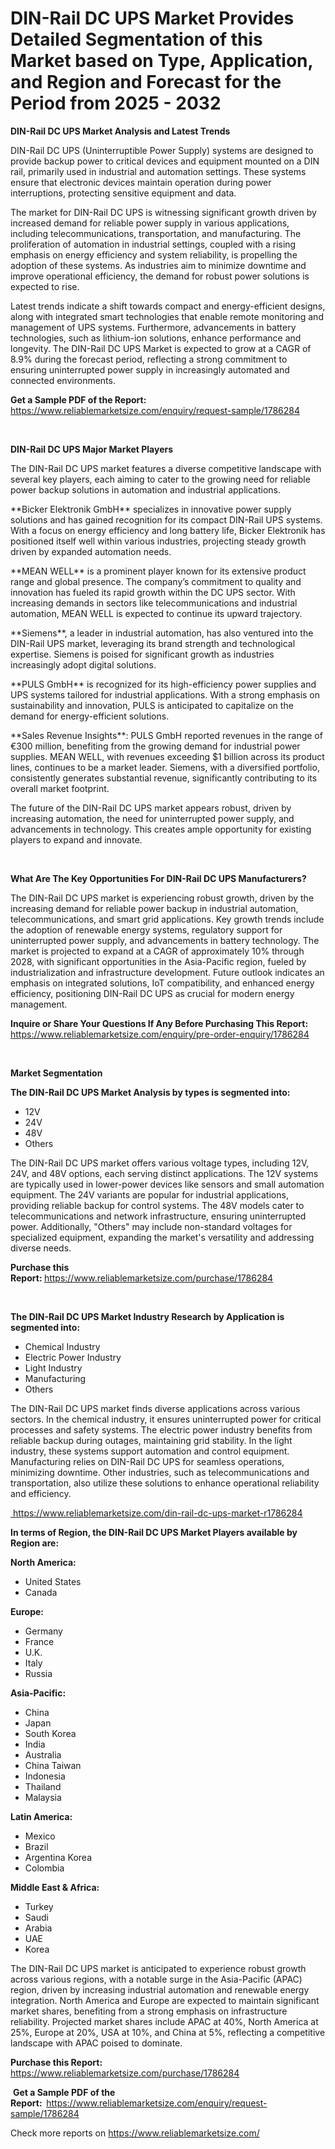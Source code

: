 <p><h1>DIN-Rail DC UPS Market Provides Detailed Segmentation of this Market based on Type, Application, and Region and Forecast for the Period from 2025 - 2032</h1></p><p><strong>DIN-Rail DC UPS Market Analysis and Latest Trends</strong></p>
<p><p>DIN-Rail DC UPS (Uninterruptible Power Supply) systems are designed to provide backup power to critical devices and equipment mounted on a DIN rail, primarily used in industrial and automation settings. These systems ensure that electronic devices maintain operation during power interruptions, protecting sensitive equipment and data.</p><p>The market for DIN-Rail DC UPS is witnessing significant growth driven by increased demand for reliable power supply in various applications, including telecommunications, transportation, and manufacturing. The proliferation of automation in industrial settings, coupled with a rising emphasis on energy efficiency and system reliability, is propelling the adoption of these systems. As industries aim to minimize downtime and improve operational efficiency, the demand for robust power solutions is expected to rise.</p><p>Latest trends indicate a shift towards compact and energy-efficient designs, along with integrated smart technologies that enable remote monitoring and management of UPS systems. Furthermore, advancements in battery technologies, such as lithium-ion solutions, enhance performance and longevity. The DIN-Rail DC UPS Market is expected to grow at a CAGR of 8.9% during the forecast period, reflecting a strong commitment to ensuring uninterrupted power supply in increasingly automated and connected environments.</p></p>
<p><strong>Get a Sample PDF of the Report:&nbsp;</strong> <a href="https://www.reliablemarketsize.com/enquiry/request-sample/1786284?utm_campaign=3205&utm_medium=2&utm_source=Github&utm_content=ia&utm_term=25032025&utm_id=din-rail-dc-ups">https://www.reliablemarketsize.com/enquiry/request-sample/1786284</a></p>
<p>&nbsp;</p>
<p><strong>DIN-Rail DC UPS Major Market Players</strong></p>
<p><p>The DIN-Rail DC UPS market features a diverse competitive landscape with several key players, each aiming to cater to the growing need for reliable power backup solutions in automation and industrial applications.</p><p>**Bicker Elektronik GmbH** specializes in innovative power supply solutions and has gained recognition for its compact DIN-Rail UPS systems. With a focus on energy efficiency and long battery life, Bicker Elektronik has positioned itself well within various industries, projecting steady growth driven by expanded automation needs.</p><p>**MEAN WELL** is a prominent player known for its extensive product range and global presence. The company’s commitment to quality and innovation has fueled its rapid growth within the DC UPS sector. With increasing demands in sectors like telecommunications and industrial automation, MEAN WELL is expected to continue its upward trajectory.</p><p>**Siemens**, a leader in industrial automation, has also ventured into the DIN-Rail UPS market, leveraging its brand strength and technological expertise. Siemens is poised for significant growth as industries increasingly adopt digital solutions.</p><p>**PULS GmbH** is recognized for its high-efficiency power supplies and UPS systems tailored for industrial applications. With a strong emphasis on sustainability and innovation, PULS is anticipated to capitalize on the demand for energy-efficient solutions.</p><p>**Sales Revenue Insights**: PULS GmbH reported revenues in the range of €300 million, benefiting from the growing demand for industrial power supplies. MEAN WELL, with revenues exceeding $1 billion across its product lines, continues to be a market leader. Siemens, with a diversified portfolio, consistently generates substantial revenue, significantly contributing to its overall market footprint.</p><p>The future of the DIN-Rail DC UPS market appears robust, driven by increasing automation, the need for uninterrupted power supply, and advancements in technology. This creates ample opportunity for existing players to expand and innovate.</p></p>
<p>&nbsp;</p>
<p><strong>What Are The Key Opportunities For DIN-Rail DC UPS Manufacturers?</strong></p>
<p><p>The DIN-Rail DC UPS market is experiencing robust growth, driven by the increasing demand for reliable power backup in industrial automation, telecommunications, and smart grid applications. Key growth trends include the adoption of renewable energy systems, regulatory support for uninterrupted power supply, and advancements in battery technology. The market is projected to expand at a CAGR of approximately 10% through 2028, with significant opportunities in the Asia-Pacific region, fueled by industrialization and infrastructure development. Future outlook indicates an emphasis on integrated solutions, IoT compatibility, and enhanced energy efficiency, positioning DIN-Rail DC UPS as crucial for modern energy management.</p></p>
<p><strong>Inquire or Share Your Questions If Any Before Purchasing This Report:</strong> <a href="https://www.reliablemarketsize.com/enquiry/pre-order-enquiry/1786284?utm_campaign=3205&utm_medium=2&utm_source=Github&utm_content=ia&utm_term=25032025&utm_id=din-rail-dc-ups">https://www.reliablemarketsize.com/enquiry/pre-order-enquiry/1786284</a></p>
<p>&nbsp;</p>
<p><strong>Market Segmentation</strong></p>
<p><strong>The DIN-Rail DC UPS Market Analysis by types is segmented into:</strong></p>
<p><ul><li>12V</li><li>24V</li><li>48V</li><li>Others</li></ul></p>
<p><p>The DIN-Rail DC UPS market offers various voltage types, including 12V, 24V, and 48V options, each serving distinct applications. The 12V systems are typically used in lower-power devices like sensors and small automation equipment. The 24V variants are popular for industrial applications, providing reliable backup for control systems. The 48V models cater to telecommunications and network infrastructure, ensuring uninterrupted power. Additionally, "Others" may include non-standard voltages for specialized equipment, expanding the market's versatility and addressing diverse needs.</p></p>
<p><strong>Purchase this Report:&nbsp;</strong><a href="https://www.reliablemarketsize.com/purchase/1786284?utm_campaign=3205&utm_medium=2&utm_source=Github&utm_content=ia&utm_term=25032025&utm_id=din-rail-dc-ups">https://www.reliablemarketsize.com/purchase/1786284</a></p>
<p>&nbsp;</p>
<p><strong>The DIN-Rail DC UPS Market Industry Research by Application is segmented into:</strong></p>
<p><ul><li>Chemical Industry</li><li>Electric Power Industry</li><li>Light Industry</li><li>Manufacturing</li><li>Others</li></ul></p>
<p><p>The DIN-Rail DC UPS market finds diverse applications across various sectors. In the chemical industry, it ensures uninterrupted power for critical processes and safety systems. The electric power industry benefits from reliable backup during outages, maintaining grid stability. In the light industry, these systems support automation and control equipment. Manufacturing relies on DIN-Rail DC UPS for seamless operations, minimizing downtime. Other industries, such as telecommunications and transportation, also utilize these solutions to enhance operational reliability and efficiency.</p></p>
<p><a href="https://www.reliablemarketsize.com/din-rail-dc-ups-market-r1786284?utm_campaign=3205&utm_medium=2&utm_source=Github&utm_content=ia&utm_term=25032025&utm_id=din-rail-dc-ups">&nbsp;https://www.reliablemarketsize.com/din-rail-dc-ups-market-r1786284</a></p>
<p><strong>In terms of Region, the DIN-Rail DC UPS Market Players available by Region are:</strong></p>
<p>
    <p> <strong> North America: </strong>
        <ul>
            <li>United States</li>
            <li>Canada</li>
        </ul>
        </p> 
    <p> <strong> Europe: </strong>
        <ul>
            <li>Germany</li>
            <li>France</li>
            <li>U.K.</li>
            <li>Italy</li>
            <li>Russia</li>
        </ul>
        </p> 
    <p> <strong> Asia-Pacific: </strong>
        <ul>
            <li>China</li>
            <li>Japan</li>
            <li>South Korea</li>
            <li>India</li>
            <li>Australia</li>
            <li>China Taiwan</li>
            <li>Indonesia</li>
            <li>Thailand</li>
            <li>Malaysia</li>
        </ul>
        </p> 
    <p> <strong> Latin America: </strong>
        <ul>
            <li>Mexico</li>
            <li>Brazil</li>
            <li>Argentina Korea</li>
            <li>Colombia</li>
        </ul>
        </p> 
    <p> <strong> Middle East & Africa: </strong>
        <ul>
            <li>Turkey</li>
            <li>Saudi</li>
            <li>Arabia</li>
            <li>UAE</li>
            <li>Korea</li>
        </ul>
    </p>
    </p>
<p><p>The DIN-Rail DC UPS market is anticipated to experience robust growth across various regions, with a notable surge in the Asia-Pacific (APAC) region, driven by increasing industrial automation and renewable energy integration. North America and Europe are expected to maintain significant market shares, benefiting from a strong emphasis on infrastructure reliability. Projected market shares include APAC at 40%, North America at 25%, Europe at 20%, USA at 10%, and China at 5%, reflecting a competitive landscape with APAC poised to dominate.</p></p>
<p><strong>Purchase this Report: </strong><a href="https://www.reliablemarketsize.com/purchase/1786284?utm_campaign=3205&utm_medium=2&utm_source=Github&utm_content=ia&utm_term=25032025&utm_id=din-rail-dc-ups">https://www.reliablemarketsize.com/purchase/1786284</a></p>
<p>&nbsp;<strong>Get a Sample PDF of the Report:&nbsp;&nbsp;</strong><a href="https://www.reliablemarketsize.com/enquiry/request-sample/1786284?utm_campaign=3205&utm_medium=2&utm_source=Github&utm_content=ia&utm_term=25032025&utm_id=din-rail-dc-ups">https://www.reliablemarketsize.com/enquiry/request-sample/1786284</a></p>
<p><strong></strong></p>
<p>Check more reports on <a href="https://www.reliablemarketsize.com/?utm_campaign=3205&utm_medium=2&utm_source=Github&utm_content=ia&utm_term=25032025&utm_id=din-rail-dc-ups">https://www.reliablemarketsize.com/</a></p>